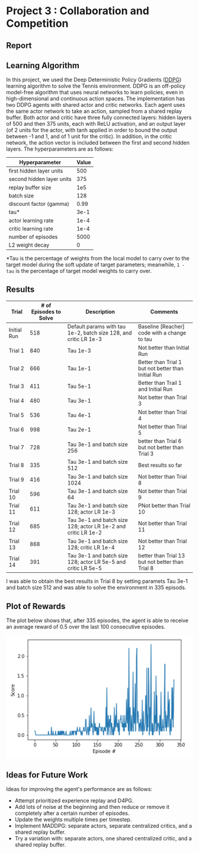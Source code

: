 # Project 3 : Collaboration and Competition

## Report

## Learning Algorithm

In this project, we used the Deep Deterministic Policy Gradients ([DDPG](https://arxiv.org/abs/1509.02971)) learning algorithm to solve the Tennis environment. DDPG is an off-policy model-free algorithm that uses neural networks to learn policies, even in high-dimensional and continuous action spaces. The implementation has two DDPG agents with shared actor and critic networks. Each agent uses the same actor network to take an action, sampled from a shared replay buffer. Both actor and critic have three fully connected layers: hidden layers of 500 and then 375 units, each with ReLU activation, and an output layer (of 2 units for the actor, with tanh applied in order to bound the output between -1 and 1, and of 1 unit for the critic). In addition, in the critic network, the action vector is included between the first and second hidden layers. The hyperparameters are as follows:

| Hyperparameter | Value |
| ------------- | ------------- |
| first hidden layer units | 500 |
| second hidden layer units | 375 |
| replay buffer size | 1e5 |
| batch size | 128 |
| discount factor (gamma) | 0.99 |
| tau* | 3e-1 |
| actor learning rate | 1e-4 |
| critic learning rate | 1e-4 |
| number of episodes | 5000 |
| L2 weight decay | 0 |

*Tau is the percentage of weights from the local model to carry over to the target model during the soft update of target parameters; meanwhile, `1 - tau` is the percentage of target model weights to carry over.

## Results

| Trial | # of Episodes to Solve | Description | Comments |
| ------------- | ------------- | ------------- | ------------- |
| Initial Run | 518 | Default params with tau 1e-2, batch size 128, and critic LR 1e-3 | Baseline [Reacher] code with a change to tau |
| Trial 1 | 840 | Tau 1e-3 | Not better than Initial Run|
| Trial 2 | 666 | Tau 1e-1 | Better than Trial 1 but not better than Initial Run |
| Trial 3 | 411 | Tau 5e-1 | Better than Trail 1 and Initial Run |
| Trial 4 | 480 | Tau 3e-1 | Not better than Trial 3 |
| Trial 5 | 536 | Tau 4e-1 | Not better than Trial 4 |
| Trial 6 | 998 | Tau 2e-1 | Not better than Trial 5 |
| Trial 7 | 728 | Tau 3e-1 and batch size 256 | better than Trial 6 but not better than Trial 3 |
| Trial 8 | 335 | Tau 3e-1 and batch size 512 | Best results so far|
| Trial 9 | 416 | Tau 3e-1 and batch size 1024 | Not better than Trial 8 |
| Trial 10 | 596 | Tau 3e-1 and batch size 64 | Not better than Trial 9 |
| Trial 11 | 611 | Tau 3e-1 and batch size 128; actor LR 1e-3 | PNot better than Trial 10 |
| Trial 12 | 685 | Tau 3e-1 and batch size 128; actor LR 1e-2 and critic LR 1e-2 | Not better than Trial 11 |
| Trial 13 | 868 | Tau 3e-1 and batch size 128; critic LR 1e-4 | Not better than Trial 12 |
| Trial 14 | 391 | Tau 3e-1 and batch size 128; actor LR 5e-5 and critic LR 5e-5 | better than Trial 13 but not better than Trial 8 |

I was able to obtain the best results in Trial 8 by setting paramets Tau 3e-1 and batch size 512 and was able to solve the environment in 335 episods.

## Plot of Rewards

The plot below shows that, after 335 episodes, the agent is able to receive an average reward of 0.5 over the last 100 consecutive episodes.

![final_model_rewards_plot](./final_model_rewards_plot.png)

## Ideas for Future Work

Ideas for improving the agent's performance are as follows:
- Attempt prioritized experience replay and D4PG.
- Add lots of noise at the beginning and then reduce or remove it completely after a certain number of episodes.
- Update the weights multiple times per timestep.
- Implement MADDPG: separate actors, separate centralized critics, and a shared replay buffer.
- Try a variation with: separate actors, one shared centralized critic, and a shared replay buffer.
